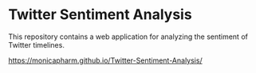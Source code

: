 # Twitter Sentiment Analysis

This repository contains a web application for analyzing the sentiment of Twitter timelines.

https://monicapharm.github.io/Twitter-Sentiment-Analysis/
